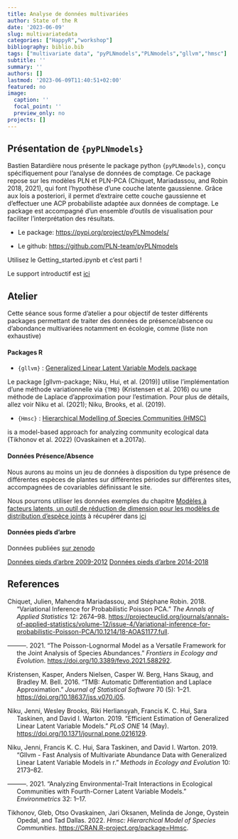 ```yaml
---
title: Analyse de données multivariées
author: State of the R
date: '2023-06-09'
slug: multivariatedata
categories: ["HappyR","workshop"]
bibliography: biblio.bib
tags: ["multivariate data", "pyPLNmodels","PLNmodels","gllvm","hmsc"]
subtitle: ''
summary: ''
authors: []
lastmod: '2023-06-09T11:40:51+02:00'
featured: no
image:
  caption: ''
  focal_point: ''
  preview_only: no
projects: []
---
```


## Présentation de `{pyPLNmodels}`

Bastien Batardière nous présente le package python `{pyPLNmodels}`, conçu spécifiquement pour l’analyse de données de comptage. Ce package repose sur les modèles PLN et PLN-PCA (Chiquet, Mariadassou, and Robin 2018, 2021), qui font l’hypothèse d’une couche latente gaussienne. Grâce aux lois a posteriori, il permet d’extraire cette couche gaussienne et d’effectuer une ACP probabiliste adaptée aux données de comptage. Le package est accompagné d’un ensemble d’outils de visualisation pour faciliter l’interprétation des résultats.

- Le package: <https://pypi.org/project/pyPLNmodels/>

- Le github: <https://github.com/PLN-team/pyPLNmodels>

Utilisez le Getting_started.ipynb et c’est parti !

Le support introductif est [ici](../../post/multivariatedata/main.pdf)

## Atelier

Cette séance sous forme d’atelier a pour objectif de tester différents packages permettant de traiter des données de présence/absence ou d’abondance multivariées notamment en écologie, comme (liste non exhaustive)

#### Packages R

- `{gllvm}` : [Generalized Linear Latent Variable Models package](https://cran.r-project.org/package=gllvm)

Le package \[gllvm-package; Niku, Hui, et al. (2019)\] utilise l’implémentation d’une méthode variationnelle via `{TMB}` (Kristensen et al. 2016) ou une méthode de Laplace d’approximation pour l’estimation. Pour plus de détails, allez voir Niku et al. (2021); Niku, Brooks, et al. (2019).

- `{Hmsc}` : [Hierarchical Modelling of Species Communities (HMSC)](https://cran.r-project.org/package=Hmsc)

is a model-based approach for analyzing community ecological data (Tikhonov et al. 2022) (Ovaskainen et a.2017a).

#### Données Présence/Absence

Nous aurons au moins un jeu de données à disposition du type présence de différentes espèces de plantes sur différentes périodes sur différentes sites, accompagnées de covariables définissant le site.

Nous pourrons utiliser les données exemples du chapitre [Modèles à facteurs latents, un outil de réduction de dimension pour les modèles de distribution d’espèce joints](https://oliviergimenez.github.io/code_livre_variables_cachees/bystrova.html) à récupérer dans [ici](https://github.com/oliviergimenez/code_livre_variables_cachees/tree/master/dat)

#### Données pieds d’arbre

Données publiées [sur zenodo](https://zenodo.org/record/3770339)

[Données pieds d’arbre 2009-2012](../../post/multivariatedata/dataPiedsArbres_2009_2012.Rdata) [Données pieds d’arbre 2014-2018](../../post/multivariatedata/dataPiedsArbres_2014_2018.Rdata)

## References

<div id="refs" class="references csl-bib-body hanging-indent">

<div id="ref-PLNPCA" class="csl-entry">

Chiquet, Julien, Mahendra Mariadassou, and Stéphane Robin. 2018. “Variational Inference for Probabilistic Poisson PCA.” *The Annals of Applied Statistics* 12: 2674–98. <https://projecteuclid.org/journals/annals-of-applied-statistics/volume-12/issue-4/Variational-inference-for-probabilistic-Poisson-PCA/10.1214/18-AOAS1177.full>.

</div>

<div id="ref-PLNmodels" class="csl-entry">

———. 2021. “The Poisson-Lognormal Model as a Versatile Framework for the Joint Analysis of Species Abundances.” *Frontiers in Ecology and Evolution*. <https://doi.org/10.3389/fevo.2021.588292>.

</div>

<div id="ref-TMB" class="csl-entry">

Kristensen, Kasper, Anders Nielsen, Casper W. Berg, Hans Skaug, and Bradley M. Bell. 2016. “TMB: Automatic Differentiation and Laplace Approximation.” *Journal of Statistical Software* 70 (5): 1–21. <https://doi.org/10.18637/jss.v070.i05>.

</div>

<div id="ref-Niku2019" class="csl-entry">

Niku, Jenni, Wesley Brooks, Riki Herliansyah, Francis K. C. Hui, Sara Taskinen, and David I. Warton. 2019. “Efficient Estimation of Generalized Linear Latent Variable Models.” *PLoS ONE* 14 (May). <https://doi.org/10.1371/journal.pone.0216129>.

</div>

<div id="ref-gllvm-packageMEE" class="csl-entry">

Niku, Jenni, Francis K. C. Hui, Sara Taskinen, and David I. Warton. 2019. “Gllvm - Fast Analysis of Multivariate Abundance Data with Generalized Linear Latent Variable Models in r.” *Methods in Ecology and Evolution* 10: 2173–82.

</div>

<div id="ref-Niku2021" class="csl-entry">

———. 2021. “Analyzing Environmental-Trait Interactions in Ecological Communities with Fourth-Corner Latent Variable Models.” *Environmetrics* 32: 1–17.

</div>

<div id="ref-Hmsc" class="csl-entry">

Tikhonov, Gleb, Otso Ovaskainen, Jari Oksanen, Melinda de Jonge, Oystein Opedal, and Tad Dallas. 2022. *Hmsc: Hierarchical Model of Species Communities*. <https://CRAN.R-project.org/package=Hmsc>.

</div>

</div>
